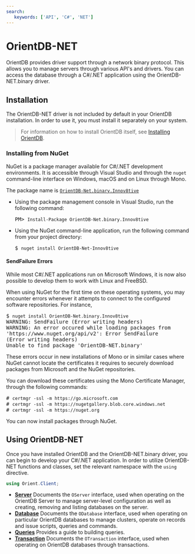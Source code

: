 ```yaml
---
search:
   keywords: ['API', 'C#', 'NET']
---
```


# OrientDB-NET

OrientDB provides driver support through a network binary protocol.  This allows you to manage servers through various API's and drivers.  You can access the database through a C#/.NET application using the OrientDB-NET.binary driver.

## Installation

The OrientDB-NET driver is not included by default in your OrientDB installation.  In order to use it, you must install it separately on your system.

>For information on how to install OrientDB itself, see [Installing OrientDB](../Tutorial-Installation.md).

### Installing from NuGet

NuGet is a package manager available for C#/.NET development environments.  It is accessible through Visual Studio and through the `nuget` command-line interface on Windows, macOS and on Linux through Mono.

The package name is [`OrientDB-Net.binary.Innov8tive`](https://www.nuget.org/packages/OrientDB-Net.binary.Innov8tive)

- Using the package management console in Visual Studio, run the following command:

  <pre>
  PM> <code class="lang-powershell userinput">Install-Package OrientDB-Net.binary.Innov8tive</code>
  </pre>

- Using the NuGet command-line application, run the following command from your project directory:

  <pre>
  $ <code class="lang-sh userinput">nuget install OrientDB-Net-Innov8tive</code>
  </pre>

#### SendFailure Errors

While most C#/.NET applications run on Microsoft Windows, it is now also possible to develop them to work with Linux and FreeBSD.

When using NuGet for the first time on these operating systems, you may encounter errors whenever it attempts to connect to the configured software repositories.  For instance,

<pre>
$ <code class="lang-sh userinput">nuget install OrientDB-Net.binary.Innov8tive</code>
WARNING: SendFailure (Error writing headers)
WARNING: An error occured while loading packages from 
'https://www.nuget.org/api/v2': Error SendFailure
(Error writing headers)
Unable to find package 'OrientDB-NET.binary'
</pre>

These errors occur in new installations of Mono or in similar cases where NuGet cannot locate the certificates it requires to securely download packages from Microsoft and the NuGet repositories.

You can download these certificates using the Mono Certificate Manager, through the following commands:

<pre>
# <code class="lang-sh userinput">certmgr -ssl -m https://go.microsoft.com</code>
# <code class="lang-sh userinput">certmgr -ssl -m https://nugetgallery.blob.core.windows.net</code>
# <code class="lang-sh userinput">certmgr -ssl -m https://nuget.org</code>
</pre>

You can now install packages through NuGet.


## Using OrientDB-NET

Once you have installed OrientDB and the OrientDB-NET.binary driver, you can begin to develop your C#/.NET application.  In order to utilize OrientDB-NET functions and classes, set the relevant namespace with the `using` directive. 

```cs
using Orient.Client;
```

- [**Server**](NET-Server.md) Documents the `OServer` interface, used when operating on the OrientDB Server to manage server-level configuration as well as creating, removing and listing databases on the server. 
- [**Database**](NET-Database.md) Documents the `ODatabase` interface, used when operating on particular OrientDB databases to manage clusters, operate on records and issue scripts, queries and commands.
- [**Queries**](NET-Query.md) Provides a guide to building queries.
- [**Transaction**](NET-Transactions.md) Documents the `OTransaction` interface, used when operating on OrientDB databases through transactions.




